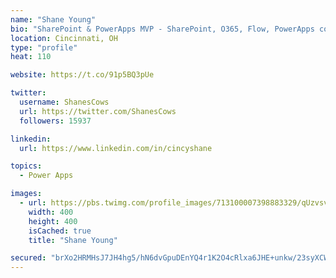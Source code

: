 ```yaml
---
name: "Shane Young"
bio: "SharePoint & PowerApps MVP - SharePoint, O365, Flow, PowerApps consulting? @PowerApps911 | Pure Snark? You found it."
location: Cincinnati, OH
type: "profile"
heat: 110

website: https://t.co/91p5BQ3pUe

twitter:
  username: ShanesCows
  url: https://twitter.com/ShanesCows
  followers: 15937

linkedin:
  url: https://www.linkedin.com/in/cincyshane

topics:
  - Power Apps

images:
  - url: https://pbs.twimg.com/profile_images/713100007398883329/qUzvsvQ3_400x400.jpg
    width: 400
    height: 400
    isCached: true
    title: "Shane Young"

secured: "brXo2HRMHsJ7JH4hg5/hN6dvGpuDEnYQ4r1K2O4cRlxa6JHE+unkw/23syXCWQ80aauTx3R+Xcs0dYhmksul6Ilv/CtXYYjbT6eDsOJNHroXqp+OO9zkiS1AIfhPaBWzm0OF9y1bEHM9el66+XgxZcQ2juylVL1AKQzMgtkwcSZv/dLctOwEP5xWmQQEL7z6QUX2uNciNoakMyiQIxJFci5IShg2GITPpPqsVx5xVM6JKCuSg2S269jzh/iG4Vc9I7+h1pUAS9eVeK/rKw2sKgIm7PCV23HirXR3Xe0nS5OEFtJmXhU3BnOSVU7sCpdVt74fY+l6iLdt+4+g683G4E04u5iugCPQCUIlJJvI3BdC2gINrvhWkrsOvbsCuLzzVKgvH/Qbeemvx/a0BZY6gAMBc+ah7tmh3mXnSdPHvq8=;2w589yMZb1rxSbZkBUi10w=="
---
```


